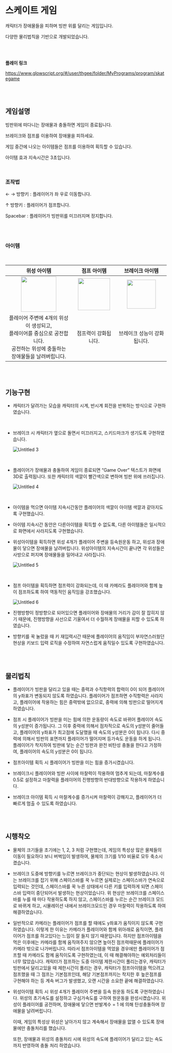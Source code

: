 # 스케이트 게임
캐릭터가 장애물들을 피하며 빙판 위를 달리는 게임입니다.

다양한 물리법칙을 기반으로 개발되었습니다.

<br/><br/>

**플레이 링크**
    
https://www.glowscript.org/#/user/thgee/folder/MyPrograms/program/skategame

<br/><br/>

## 게임설명

빙판위에 떠다니는 장애물과 충돌하면 게임이 종료됩니다.

브레이크와 점프를 이용하여 장애물을 피하세요.

게임 중간에 나오는 아이템들은 점프를 이용하여 획득할 수 있습니다.

아이템 효과 지속시간은 3초입니다.  
  
 <br/>   
     
  

### 조작법

← → 방향키 : 플레이어가 좌 우로 이동합니다.

↑ 방향키 : 플레이어가 점프합니다.

Spacebar : 플레이어가 빙판위를 미끄러지며 정지합니다.


<br/>
<br/>

### 아이템

<br/>

| 위성 아이템 | 점프 아이템 | 브레이크 아이템 |
|:---:|:---:|:---:|
|<img width = 110px src=https://github.com/thgee/VPython_skate_game/assets/102576089/17edf502-cc44-4d3d-9ed1-2b41c043444b>|<img width = 100px src=https://github.com/thgee/VPython_skate_game/assets/102576089/d303968c-0195-4410-b720-b35fd1e5439d> | <img width = 90px src=https://github.com/thgee/VPython_skate_game/assets/102576089/39ce87bd-88f1-4785-b832-92e92ef03bfe>
| 플레이어 주변에 4개의 위성이 생성되고, </br>플레이어를 중심으로 공전합니다. </br>공전하는 위성에 충돌하는 </br>장애물들을 날려버립니다. | 점프력이 강화됩니다. | 브레이크 성능이 강화됩니다. |



<br/>
<br/>

## 기능구현

- 캐릭터가 달려가는 모습을 캐릭터의 시계, 반시계 회전을 반복하는 방식으로 구현하였습니다.
<br/>

- 브레이크 시 캐릭터가 옆으로 돌면서 미끄러지고, 스키드마크가 생기도록 구현하였습니다.
    
    ![Untitled 3](https://github.com/thgee/VPython_skate_game/assets/102576089/12bf0a39-1bdc-42cf-b649-70e30a5d6ac4)

<br/>

- 플레이어가 장애물과 충돌하여 게임이 종료되면 “Game Over” 텍스트가 화면에 3D로 출력됩니다. 또한 캐릭터의 색깔이 빨간색으로 변하며 빙판 위에 쓰러집니다.
    
    ![Untitled 4](https://github.com/thgee/VPython_skate_game/assets/102576089/b624b76d-f5e3-4c63-b452-11e7f75e58b8)
    
    <br/>


- 아이템을 먹으면 아이템 지속시간동안 플레이어의 색깔이 아이템 색깔과 같아지도록 구현했습니다.<br/>

- 아이템 지속시간 동안은 다른아이템을 획득할 수 없도록, 다른 아이템들은 일시적으로 화면에서 사라지도록 구현했습니다.

- 위성아이템을 획득하면 위성 4개가 플레이어 주변을 등속원운동 하고, 위성과 장애물이 닿으면 장애물을 날려버립니다.
    위성아이템의 지속시간이 끝나면 각 위성들은 사방으로 퍼지며 장애물들을 밀어내고 사라집니다.
    <br/>
    
    ![Untitled 5](https://github.com/thgee/VPython_skate_game/assets/102576089/4f575d6e-a48c-4aea-b48e-0542eda6ada8)
<br/>
 
- 점프 아이템을 획득하면 점프력이 강화되는데, 이 때 카메라도 플레이어와 함께 높이 점프하도록 하여 역동적인 움직임을 강조했습니다.
    

    ![Untitled 6](https://github.com/thgee/VPython_skate_game/assets/102576089/01fa5b1e-af83-4fed-b65f-4f6f628c1c67)<br/>


- 진행방향이 정방향으로 되어있으면 플레이어와 장애물의 거리가 감이 잘 잡히지 않기 때문에, 진행방향을 사선으로 기울여서 더 수월하게 장애물을 피할 수 있도록 하였습니다.<br/>

- 방향키를 꾹 눌렀을 때 키 재입력시간 때문에 플레이어의 움직임이 부자연스러웠던 현상을 키보드 입력 로직을 수정하여 자연스럽게 움직일수 있도록 구현하였습니다.

<br/>
<br/>


## 물리법칙

- 플레이어가 빙판을 달리고 있을 때는 중력과 수직항력의 합력이 0이 되어 플레이어의 y좌표가 변동되지 않도록 하였습니다.
플레이어가 점프하면 수직항력은 사라지고, 플레이어에 작용하는 힘은 중력밖에 없으므로, 중력에 의해 빙판으로 떨어지게 하였습니다.
- 점프 시 플레이어가 빙판을 미는 힘에 의한 운동량이 속도로 바뀌어 플레이어 속도의 y성분이 증가됩니다. 그 이후 중력에 의해서 점차적으로 속도의 y성분이 줄어들고, 플레이어의 y좌표가 최고점에 도달했을 때 속도의 y성분은 0이 됩니다. 다시 중력에 의해서 빙판의 표면까지 플레이어가 떨어지며 등가속도 운동을 하게 됩니다.
플레이어가 착지하여 빙판에 닿는 순간 빙판과 완전 비탄성 충돌을 한다고 가정하여, 플레이어의 속도의 y성분은 0이 됩니다.

- 점프아이템 획득 시 플레이어가 빙판을 미는 힘을 증가시켰습니다.

- 브레이크시 플레이어와 빙판 사이에 마찰력이 작용하여 멈추게 되는데, 마찰계수를  0.5로 설정하고 마찰력을 플레이어의 진행방향의 반대방향으로 작용하게 하였습니다.

- 브레이크 아이템 획득 시 마찰계수를 증가시켜 마찰력이 강해지고, 플레이어가 더 빠르게 멈출 수 있도록 하였습니다.

</br></br>



## 시행착오

- 물체의 크기들을 초기에는 1, 2, 3 처럼 구현했는데, 게임의 특성상 많은 물체들의 이동이 필요하다 보니 버벅임이 발생하여, 물체의 크기를 1/10 비율로 모두 축소시켰습니다.

- 브레이크 도중에 방향키를 누르면 브레이크가 중단되는 현상이 발생하였습니다. 이는 브레이크를 잡기 위해 스페이스바를 꾹 누르면 실제로는 스페이스바가 연속으로 입력되는 것인데, 스페이스바를 꾹 누른 상태에서 다른 키를 입력하게 되면 스페이스바 입력이 중단되어서 발생하는 현상이었습니다. 
위 현상은 브레이크를 스페이스바를 누를 때 마다 작용하도록 하지 않고, 스페이스바를 누르는 순간 브레이크 모드로 바뀌게 하고, 시뮬레이션 내에서 브레이크모드인 경우 마찰력이 작용하도록 하여 해결하였습니다.

- 일반적으로 카메라는 플레이어가 점프를 할 때에도 y좌표가 움직이지 않도록 구현하였습니다. 이렇게 한 이유는 카메라가 플레이어와 함께 위아래로 움직이면, 플레이어가 점프를 하고있다는 느낌이 잘 들지 않기 때문입니다. 하지만 점프아이템을  먹은 이후에는 카메라를 함께 움직여주지 않으면 높아진 점프력때문에 플레이어가 카메라 밖으로 나가버립니다. 따라서 점프아이템을 먹었을 경우에만 플레이어가 점프할 때 카메라도 함께 움직이도록 구현하였는데, 이 때 해결해야하는 예외처리들이 너무 많았습니다.
캐릭터가 점프하는 도중 아이템 제한시간이 풀리는경우, 캐릭터가 빙판에서 달리고있을 때 제한시간이 풀리는 경우, 캐릭터가 점프아이템을 먹으려고 점프했을 때 그 점프는 기본점프인데, 해당 기본점프까지는 착지한 후 높은점프를 구현해야 하는 등 계속 버그가 발생했고, 오랜 시간을 소요한 끝에 해결하였습니다.



- 위성아이템 획득 시 위성 4개가 플레이어 주변을 등속 원운동 하도록 구현하였습니다. 위성의 초기속도를 설정하고 구심가속도를 구하여 원운동을 완성시켰습니다. 위성이 플레이어를 공전하며, 장애물에 닿으면 반발계수 = 1 에 의해 탄성충돌하며 장애물을 날려버립니다.
    
    이때, 게임의 특성상 위성은 날아가지 않고 계속해서 장애물을 없앨 수 있도록 장애물에만 충돌처리를 했습니다.
    
    또한, 장애물과 위성의 충돌처리 시에 위성의 속도에 플레이어가 달리고 있는 속도까지 반영하여 충돌 처리 하였습니다.
